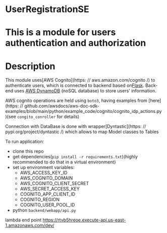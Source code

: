 # UserRegistrationSE
# This is a module for users authentication and authorization

# Description

This module uses[AWS Cognito](https: // aws.amazon.com/cognito /) to authenticate users, which is connected to backend based on[Flask]('https://flask.palletsprojects.com/en/2.2.x/). Back-end uses [AWS DynamoDB](https://aws.amazon.com/dynamodb/) (noSQL database) to store users' information.


AWS cognito operations are held using `boto3`, having examples from [here](https: // github.com/awsdocs/aws-doc-sdk-examples/blob/main/python/example_code/cognito/cognito_idp_actions.py
)(see `congito_conroller` for details)

Connection with DataBase is done with wrapper[Dyntastic](https: // pypi.org/project/dyntastic /) which allows to map Model classes to Tables


To run application:

 - clone this repo
 - get dependencies(`pip install -r requirements.txt`)(highly recommended to do that in a virtual environment)
 - set up environment variables:
   - AWS_ACCESS_KEY_ID
   - AWS_COGNITO_DOMAIN
   - AWS_COGNITO_CLIENT_SECRET
   - AWS_SECRET_ACCESS_KEY
   - COGNITO_APP_CLIENT_ID
   - COGNITO_REGION
   - COGNITO_USER_POOL_ID
 - python `backend/webapp/api.py`


lambda end point https://rtvb5hreoe.execute-api.us-east-1.amazonaws.com/dev/
